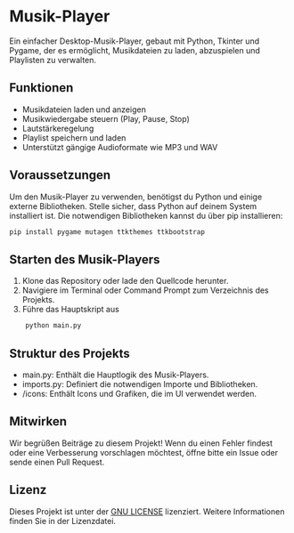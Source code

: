 # Musik-Player

Ein einfacher Desktop-Musik-Player, gebaut mit Python, Tkinter und Pygame, der es ermöglicht, Musikdateien zu laden, abzuspielen und Playlisten zu verwalten.

## Funktionen

- Musikdateien laden und anzeigen
- Musikwiedergabe steuern (Play, Pause, Stop)
- Lautstärkeregelung
- Playlist speichern und laden
- Unterstützt gängige Audioformate wie MP3 und WAV

## Voraussetzungen

Um den Musik-Player zu verwenden, benötigst du Python und einige externe Bibliotheken. Stelle sicher, dass Python auf deinem System installiert ist. Die notwendigen Bibliotheken kannst du über pip installieren:

```bash
pip install pygame mutagen ttkthemes ttkbootstrap
```

## Starten des Musik-Players

1. Klone das Repository oder lade den Quellcode herunter.
2. Navigiere im Terminal oder Command Prompt zum Verzeichnis des Projekts.
3. Führe das Hauptskript aus

```bash
    python main.py
```

## Struktur des Projekts

- main.py: Enthält die Hauptlogik des Musik-Players.
- imports.py: Definiert die notwendigen Importe und Bibliotheken.
- /icons: Enthält Icons und Grafiken, die im UI verwendet werden.

## Mitwirken

Wir begrüßen Beiträge zu diesem Projekt! Wenn du einen Fehler findest oder eine Verbesserung vorschlagen möchtest, öffne bitte ein Issue oder sende einen Pull Request.

## Lizenz

Dieses Projekt ist unter der [GNU LICENSE](./LICENCE) lizenziert. Weitere Informationen finden Sie in der Lizenzdatei.